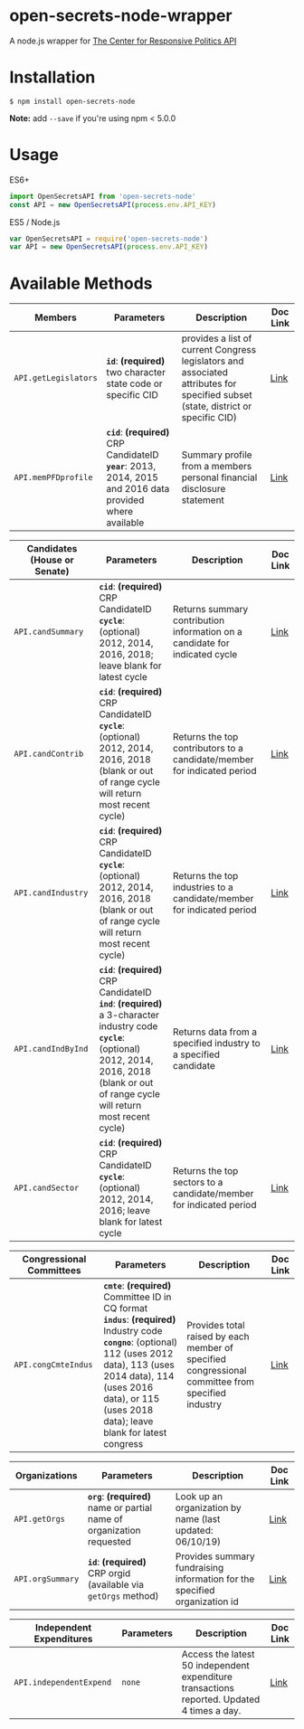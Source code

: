 # open-secrets-node-wrapper

A node.js wrapper for [The Center for Responsive Politics API](https://www.opensecrets.org/open-data/api)

# Installation

```shell
$ npm install open-secrets-node
```

**Note:** add `--save` if you're using npm < 5.0.0

# Usage

ES6+

```js
import OpenSecretsAPI from 'open-secrets-node'
const API = new OpenSecretsAPI(process.env.API_KEY)
```

ES5 / Node.js

```js
var OpenSecretsAPI = require('open-secrets-node')
var API = new OpenSecretsAPI(process.env.API_KEY)
```

# Available Methods

| Members              | Parameters                                                                                                          | Description                                                                                                                      | Doc Link                                                                  |
| -------------------- | ------------------------------------------------------------------------------------------------------------------- | -------------------------------------------------------------------------------------------------------------------------------- | ------------------------------------------------------------------------- |
| `API.getLegislators` | **`id`**: **(required)** two character state code or specific CID                                                   | provides a list of current Congress legislators and associated attributes for specified subset (state, district or specific CID) | [Link](https://www.opensecrets.org/api/?method=getLegislators&output=doc) |
| `API.memPFDprofile`  | **`cid`**: **(required)** CRP CandidateID <br/> **`year`**: 2013, 2014, 2015 and 2016 data provided where available | Summary profile from a members personal financial disclosure statement                                                           | [Link](https://www.opensecrets.org/api/?method=memPFDprofile&output=doc)  |

| Candidates (House or Senate) | Parameters                                                                                                                                                                                                             | Description                                                                 | Doc Link                                                                |
| ---------------------------- | ---------------------------------------------------------------------------------------------------------------------------------------------------------------------------------------------------------------------- | --------------------------------------------------------------------------- | ----------------------------------------------------------------------- |
| `API.candSummary`            | **`cid`**: **(required)** CRP CandidateID <br/> **`cycle`**: (optional) 2012, 2014, 2016, 2018; leave blank for latest cycle                                                                                           | Returns summary contribution information on a candidate for indicated cycle | [Link](https://www.opensecrets.org/api/?method=candSummary&output=doc)  |
| `API.candContrib`            | **`cid`**: **(required)** CRP CandidateID <br/> **`cycle`**: (optional) 2012, 2014, 2016, 2018 (blank or out of range cycle will return most recent cycle)                                                             | Returns the top contributors to a candidate/member for indicated period     | [Link](https://www.opensecrets.org/api/?method=candContrib&output=doc)  |
| `API.candIndustry`           | **`cid`**: **(required)** CRP CandidateID <br/> **`cycle`**: (optional) 2012, 2014, 2016, 2018 (blank or out of range cycle will return most recent cycle)                                                             | Returns the top industries to a candidate/member for indicated period       | [Link](https://www.opensecrets.org/api/?method=candIndustry&output=doc) |
| `API.candIndByInd`           | **`cid`**: **(required)** CRP CandidateID <br/> **`ind`**: **(required)** a 3-character industry code <br/> **`cycle`**: (optional) 2012, 2014, 2016, 2018 (blank or out of range cycle will return most recent cycle) | Returns data from a specified industry to a specified candidate             | [Link](https://www.opensecrets.org/api/?method=candIndByInd&output=doc) |
| `API.candSector`             | **`cid`**: **(required)** CRP CandidateID <br/> **`cycle`**: (optional) 2012, 2014, 2016; leave blank for latest cycle                                                                                                 | Returns the top sectors to a candidate/member for indicated period          | [Link](https://www.opensecrets.org/api/?method=candSector&output=doc)   |

| Congressional Committees | Parameters                                                                                                                                                                                                                                                     | Description                                                                                       | Doc Link                                                                 |
| ------------------------ | -------------------------------------------------------------------------------------------------------------------------------------------------------------------------------------------------------------------------------------------------------------- | ------------------------------------------------------------------------------------------------- | ------------------------------------------------------------------------ |
| `API.congCmteIndus`      | **`cmte`**: **(required)** Committee ID in CQ format <br/> **`indus`**: **(required)** Industry code <br/> **`congno`**: (optional) 112 (uses 2012 data), 113 (uses 2014 data), 114 (uses 2016 data), or 115 (uses 2018 data); leave blank for latest congress | Provides total raised by each member of specified congressional committee from specified industry | [Link](https://www.opensecrets.org/api/?method=congCmteIndus&output=doc) |

| Organizations    | Parameters                                                               | Description                                                                | Doc Link                                                              |
| ---------------- | ------------------------------------------------------------------------ | -------------------------------------------------------------------------- | --------------------------------------------------------------------- |
| `API.getOrgs`    | **`org`**: **(required)** name or partial name of organization requested | Look up an organization by name (last updated: 06/10/19)                   | [Link](https://www.opensecrets.org/api/?method=getOrgs&output=doc)    |
| `API.orgSummary` | **`id`**: **(required)** CRP orgid (available via `getOrgs` method)      | Provides summary fundraising information for the specified organization id | [Link](https://www.opensecrets.org/api/?method=orgSummary&output=doc) |

| Independent Expenditures | Parameters | Description                                                                                | Doc Link                                                                     |
| ------------------------ | ---------- | ------------------------------------------------------------------------------------------ | ---------------------------------------------------------------------------- |
| `API.independentExpend`  | `none`     | Access the latest 50 independent expenditure transactions reported. Updated 4 times a day. | [Link](https://www.opensecrets.org/api/?method=independentExpend&output=doc) |
